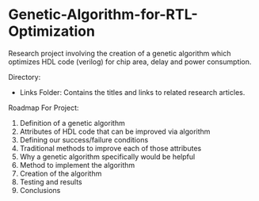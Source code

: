 # Genetic-Algorithm-for-RTL-Optimization

Research project involving the creation of a genetic algorithm which optimizes HDL code (verilog) for chip area, delay and power consumption.

Directory:

- Links Folder: Contains the titles and links to related research articles.


Roadmap For Project:
1. Definition of a genetic algorithm
2. Attributes of HDL code that can be improved via algorithm
3. Defining our success/failure conditions
4. Traditional methods to improve each of those attributes
5. Why a genetic algorithm specifically would be helpful
6. Method to implement the algorithm
7. Creation of the algorithm
8. Testing and results
9. Conclusions
